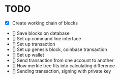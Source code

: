 # TODO

- [x] Create working chain of blocks
- [] Save blocks on database
- [] Set up command line interface
- [] Set up transaction
- [] Set up genesis block, coinbase transaction
- [] Set up wallet
- [] Send transaction from one account to another
- [] How merkle tree fits into calculating difference
- [] Sending transaction, signing with private key